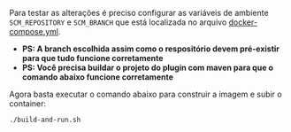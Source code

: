 Para testar as alterações é preciso configurar as variáveis de ambiente `SCM_REPOSITORY` e `SCM_BRANCH` que está localizada no arquivo [docker-compose.yml](docker-compose.yml).

- **PS: A branch escolhida assim como o respositório devem pré-existir para que tudo funcione corretamente**
- **PS: Você precisa buildar o projeto do plugin com maven para que o comando abaixo funcione corretamente**

Agora basta executar o comando abaixo para construir a imagem e subir o container:

```sh
./build-and-run.sh
```
